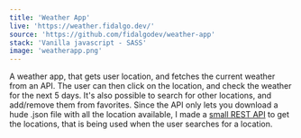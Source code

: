 ```yaml
---
title: 'Weather App'
live: 'https://weather.fidalgo.dev/'
source: 'https://github.com/fidalgodev/weather-app'
stack: 'Vanilla javascript - SASS'
image: 'weatherapp.png'
---
```


A weather app, that gets user location, and fetches the current weather from an API. The user can then click on the location, and check the weather for the next 5 days. It's also possible to search for other locations, and add/remove them from favorites. Since the API only lets you download a hude .json file with all the location available, I made a [small REST API](https://github.com/fidalgodev/cities-ids-api 'REST API Repository') to get the locations, that is being used when the user searches for a location.
